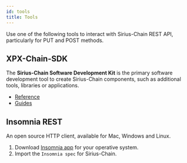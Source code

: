 ```yaml
---
id: tools
title: Tools
---
```

Use one of the following tools to interact with Sirius-Chain REST API, particularly for PUT and POST methods.

## XPX-Chain-SDK

The **Sirius-Chain Software Development Kit** is the primary software development tool to create Sirius-Chain components, such as additional tools, libraries or applications.

- [Reference](../sdks/overview.md)
- [Guides](../guides/account/overview.md)

## Insomnia REST

An open source HTTP client, available for Mac, Windows and Linux.

1. Download [Insomnia app](https://insomnia.rest/) for your operative system.
2. Import the `Insomnia spec` for Sirius-Chain.

